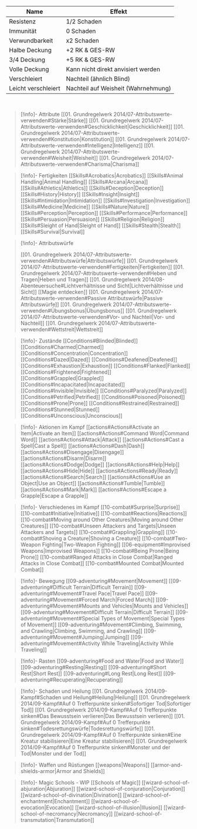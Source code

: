 | Name                | Effekt                              |
| ------------------- | ----------------------------------- |
| Resistenz           | 1/2 Schaden                         |
| Immunität           | 0 Schaden                           |
| Verwundbarkeit      | x2 Schaden                          |
| Halbe Deckung       | +2 RK & GES-RW                      |
| 3/4 Deckung         | +5 RK & GES-RW                      |
| Volle Deckung       | Kann nicht direkt anvisiert werden  |
| Verschleiert        | Nachteil (ähnlich Blind)            |
| Leicht verschleiert | Nachteil auf Weisheit (Wahrnehmung) |

<br>

> [!info]- Attribute
> [[01. Grundregelwerk 2014/07-Attributswerte-verwenden#Stärke|Stärke]]
> [[01. Grundregelwerk 2014/07-Attributswerte-verwenden#Geschicklichkeit|Geschicklichkeit]]
> [[01. Grundregelwerk 2014/07-Attributswerte-verwenden#Konstitution|Konstitution]]
> [[01. Grundregelwerk 2014/07-Attributswerte-verwenden#Intelligenz|Intelligenz]]
> [[01. Grundregelwerk 2014/07-Attributswerte-verwenden#Weisheit|Weisheit]]
> [[01. Grundregelwerk 2014/07-Attributswerte-verwenden#Charisma|Charisma]]

> [!info]- Fertigkeiten
> [[Skills#Acrobatics|Acrobatics]]
> [[Skills#Animal Handling|Animal Handling]]
> [[Skills#Arcana|Arcana]]
> [[Skills#Athletics|Athletics]]
> [[Skills#Deception|Deception]]
> [[Skills#History|History]]
> [[Skills#Insight|Insight]]
> [[Skills#Intimidation|Intimidation]]
> [[Skills#Investigation|Investigation]]
> [[Skills#Medicine|Medicine]]
> [[Skills#Nature|Nature]]
> [[Skills#Perception|Perception]]
> [[Skills#Performance|Performance]]
> [[Skills#Persuasion|Persuasion]]
> [[Skills#Religion|Religion]]
> [[Skills#Sleight of Hand|Sleight of Hand]]
> [[Skills#Stealth|Stealth]]
> [[Skills#Survival|Survival]]

> [!info]- Attributswürfe
> 
>[[01. Grundregelwerk 2014/07-Attributswerte-verwenden#Attributswürfe|Attributswürfe]]
>[[01. Grundregelwerk 2014/07-Attributswerte-verwenden#Fertigkeiten|Fertigkeiten]]
> [[01. Grundregelwerk 2014/07-Attributswerte-verwenden#Heben und Tragen|Heben und Tragen]]
>[[01. Grundregelwerk 2014/08-Abenteuersuche#Lichtverhältnisse und Sicht|Lichtverhältnisse und Sicht]]
> [[Magie entdecken]]
> [[01. Grundregelwerk 2014/07-Attributswerte-verwenden#Passive Attributswürfe|Passive Attributswürfe]]
> [[01. Grundregelwerk 2014/07-Attributswerte-verwenden#Übungsbonus|Übungsbonus]]
> [[01. Grundregelwerk 2014/07-Attributswerte-verwenden#Vor- und Nachteil|Vor- und Nachteil]]
> [[01. Grundregelwerk 2014/07-Attributswerte-verwenden#Wettstreit|Wettstreit]]

> [!info]- Zustände
> [[Conditions#Blinded|Blinded]]
> [[Conditions#Charmed|Charmed]]
> [[Conditions#Concentration|Concentration]]
> [[Conditions#Dazed|Dazed]]
> [[Conditions#Deafened|Deafened]]
> [[Conditions#Exhaustion|Exhaustion]]
> [[Conditions#Flanked|Flanked]]
> [[Conditions#Frightened|Frightened]]
> [[Conditions#Grappled|Grappled]]
> [[Conditions#Incapacitated|Incapacitated]]
> [[Conditions#Invisible|Invisible]]
> [[Conditions#Paralyzed|Paralyzed]]
> [[Conditions#Petrified|Petrified]]
> [[Conditions#Poisoned|Poisoned]]
> [[Conditions#Prone|Prone]]
> [[Conditions#Restrained|Restrained]]
> [[Conditions#Stunned|Stunned]]
> [[Conditions#Unconscious|Unconscious]]

> [!info]- Aktionen im Kampf
> [[actions#Actions#Activate an Item|Activate an Item]]
> [[actions#Actions#Command Word|Command Word]]
> [[actions#Actions#Attack|Attack]]
> [[actions#Actions#Cast a Spell|Cast a Spell]]
> [[actions#Actions#Dash|Dash]]
> [[actions#Actions#Disengage|Disengage]]
> [[actions#Actions#Disarm|Disarm]]
> [[actions#Actions#Dodge|Dodge]]
> [[actions#Actions#Help|Help]]
> [[actions#Actions#Hide|Hide]]
> [[actions#Actions#Ready|Ready]]
> [[actions#Actions#Search|Search]]
> [[actions#Actions#Use an Object|Use an Object]]
> [[actions#Actions#Tumble|Tumble]]
> [[actions#Actions#Mark|Mark]]
> [[actions#Actions#Escape a Grapple|Escape a Grapple]]

> [!info]- Verschiedenes im Kampf
> [[10-combat#Surprise|Surprise]]
> [[10-combat#Initiative|Initiative]]
> [[10-combat#Reactions|Reactions]]
> [[10-combat#Moving around Other Creatures|Moving around Other Creatures]]
> [[10-combat#Unseen Attackers and Targets|Unseen Attackers and Targets]]
> [[10-combat#Grappling|Grappling]]
> [[10-combat#Shoving a Creature|Shoving a Creature]]
> [[10-combat#Two-Weapon Fighting|Two-Weapon Fighting]]
> [[06-equipment#Improvised Weapons|Improvised Weapons]]
> [[10-combat#Being Prone|Being Prone]]
> [[10-combat#Ranged Attacks in Close Combat|Ranged Attacks in Close Combat]]
> [[10-combat#Mounted Combat|Mounted Combat]]

> [!info]- Bewegung
> [[09-adventuring#Movement|Movement]]
> [[09-adventuring#Difficult Terrain|Difficult Terrain]]
> [[09-adventuring#Movement#Travel Pace|Travel Pace]]
> [[09-adventuring#Movement#Forced March|Forced March]]
> [[09-adventuring#Movement#Mounts and Vehicles|Mounts and Vehicles]]
> [[09-adventuring#Movement#Difficult Terrain|Difficult Terrain]]
> [[09-adventuring#Movement#Special Types of Movement|Special Types of Movement]]
> [[09-adventuring#Movement#Climbing, Swimming, and Crawling|Climbing, Swimming, and Crawling]]
> [[09-adventuring#Movement#Jumping|Jumping]]
> [[09-adventuring#Movement#Activity While Traveling|Activity While Traveling]]

> [!info]- Rasten
> [[09-adventuring#Food and Water|Food and Water]]
> [[09-adventuring#Resting|Resting]]
> [[09-adventuring#Short Rest|Short Rest]]
> [[09-adventuring#Long Rest|Long Rest]]
> [[09-adventuring#Recuperating|Recuperating]]

> [!info]- Schaden und Heilung
> [[01. Grundregelwerk 2014/09-Kampf#Schaden und Heilung#Heilung|Heilung]]
> [[01. Grundregelwerk 2014/09-Kampf#Auf 0 Trefferpunkte sinken#Sofortiger Tod|Sofortiger Tod]]
> [[01. Grundregelwerk 2014/09-Kampf#Auf 0 Trefferpunkte sinken#Das Bewusstsein verlieren|Das Bewusstsein verlieren]]
> [[01. Grundregelwerk 2014/09-Kampf#Auf 0 Trefferpunkte sinken#Todesrettungswürfe|Todesrettungswürfe]]
> [[01. Grundregelwerk 2014/09-Kampf#Auf 0 Trefferpunkte sinken#Eine Kreatur stabilisieren|Eine Kreatur stabilisieren]]
> [[01. Grundregelwerk 2014/09-Kampf#Auf 0 Trefferpunkte sinken#Monster und der Tod|Monster und der Tod]]

> [!info]- Waffen und Rüstungen
> [[weapons|Weapons]]
> [[armor-and-shields-armor|Armor and Shields]]

> [!info]- Magic Schools - WIP
> [[Schools of Magic]]
> [[wizard-school-of-abjuration|Abjuration]]
> [[wizard-school-of-conjuration|Conjuration]]
> [[wizard-school-of-divination|Divination]]
> [[wizard-school-of-enchantment|Enchantment]]
> [[wizard-school-of-evocation|Evocation]]
> [[wizard-school-of-illusion|Illusion]]
> [[wizard-school-of-necromancy|Necromancy]]
> [[wizard-school-of-transmutation|Transmutation]]